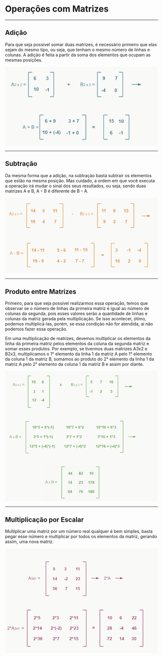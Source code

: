 # Operações com Matrizes

---
## Adição

Para que seja possível somar duas matrizes, é necessário primeiro que elas sejam do mesmo tipo, ou seja, que tenham o mesmo número de linhas e colunas. A adição é feita a partir da soma dos elementos que ocupam as mesmas posições.

![img01](https://github.com/joao-pedro-angelo/AventurasPi/blob/main/imgs/matrizSoma.png)

---
## Subtração

Da mesma forma que a adição, na subtração basta subtrair os elementos que estão na mesma posição. Mas cuidado, a ordem em que você executa a operação irá mudar o sinal dos seus resultados, ou seja, sendo duas matrizes A e B, A – B é diferente de B – A.

![img02](https://github.com/joao-pedro-angelo/AventurasPi/blob/main/imgs/matrizSubtracao.png)

---
## Produto entre Matrizes

Primeiro, para que seja possível realizarmos essa operação, temos que observar se o número de linhas da primeira matriz é igual ao número de colunas da segunda, pois esses valores serão a quantidade de linhas e colunas da matriz gerada pela multiplicação. Se isso acontecer, ótimo, podemos multiplicá-las, porém, se essa condição não for atendida, aí não podemos fazer essa operação.

Em uma multiplicação de matrizes, devemos multiplicar os elementos da linha da primeira matriz pelos elementos da coluna da segunda matriz e somar esses produtos. Por exemplo, se tivermos duas matrizes A3x2 e B2x3, multiplicamos o 1° elemento da linha 1 da matriz A pelo 1° elemento da coluna 1 da matriz B, somamos ao produto do 2° elemento da linha 1 da matriz A pelo 2° elemento da coluna 1 da matriz B e assim por diante.

![img03](https://github.com/joao-pedro-angelo/AventurasPi/blob/main/imgs/matrizMultiplicacao.png)

---
## Multiplicação por Escalar

Multiplicar uma matriz por um número real qualquer é bem simples, basta pegar esse número e multiplicar por todos os elementos da matriz, gerando assim, uma nova matriz.

![img04](https://github.com/joao-pedro-angelo/AventurasPi/blob/main/imgs/matrizMultiplicacaoPorUmInteiro.png)
